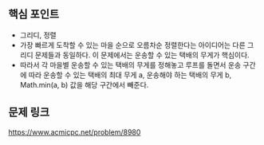 ## 핵심 포인트

- 그리디, 정렬
- 가장 빠르게 도착할 수 있는 마을 순으로 오름차순 정렬한다는 아이디어는 다른 그리디 문제들과 동일하다. 이 문제에서는 운송할 수 있는 택배의 무게가 핵심이다.
- 따라서 각 마을별 운송할 수 있는 택배의 무게를 정해놓고 루프를 돌면서 운송 구간에 따라 운송할 수 있는 택배의 최대 무게 a, 운송해야 하는 택배의 무게 b, Math.min(a, b) 값을 해당 구간에서 빼준다.

## 문제 링크

https://www.acmicpc.net/problem/8980
